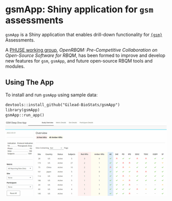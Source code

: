 # gsmApp: Shiny application for `gsm` assessments

`gsmApp` is a Shiny application that enables drill-down functionality for [`{gsm}`](https://github.com/Gilead-BioStats/gsm) Assessments.

A [PHUSE working group](https://advance.phuse.global/display/WEL/OpenRBQM%3A+Pre-Competitive+Collaboration+on+Open-Source+Software+for+RBQM), *OpenRBQM: Pre-Competitive Collaboration on Open-Source Software for RBQM*, has been formed to improve and develop new features for `gsm`, `gsmApp`, and future open-source RBQM tools and modules.

## Using The App

To install and run `gsmApp` using sample data:

```         
devtools::install_github("Gilead-BioStats/gsmApp")
library(gsmApp)
gsmApp::run_app()
```

![](inst/resources/gsmApp.gif)
